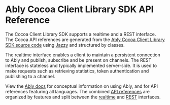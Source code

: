 # Ably Cocoa Client Library SDK API Reference

The Cocoa Client Library SDK supports a realtime and a REST interface. The Cocoa API references are generated from the [Ably Cocoa Client Library SDK source code](https://github.com/ably/ably-cocoa/) using [Jazzy](https://github.com/realm/jazzy) and structured by classes.

The realtime interface enables a client to maintain a persistent connection to Ably and publish, subscribe and be present on channels. The REST interface is stateless and typically implemented server-side. It is used to make requests such as retrieving statistics, token authentication and publishing to a channel.

View the [Ably docs](https://ably.com/docs/) for conceptual information on using Ably, and for API references featuring all languages. The combined [API references](https://ably.com/docs/api/) are organized by features and split between the [realtime](https://ably.com/docs/api/realtime-sdk) and [REST](https://ably.com/docs/api/rest-sdk) interfaces.